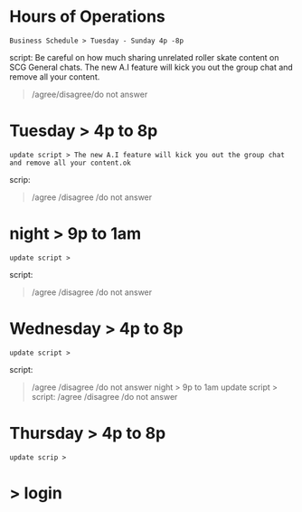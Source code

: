 # Hours of Operations 
    Business Schedule > Tuesday - Sunday 4p -8p
script: Be careful on how much sharing unrelated roller skate content on SCG General chats. The new A.I feature will kick you out the group chat and remove all your content.
> /agree/disagree/do not answer
# Tuesday > 4p to 8p
    update script > The new A.I feature will kick you out the group chat and remove all your content.ok
scrip: 
> /agree /disagree /do not answer
# night > 9p to 1am
    update script > 
script: 
> /agree /disagree /do not answer
# Wednesday > 4p to 8p
    update script > 
script: 
> /agree /disagree /do not answer
night > 9p to 1am
    update script > 
script: 
> /agree /disagree /do not answer
# Thursday > 4p to 8p
    update scrip > 
# > login 